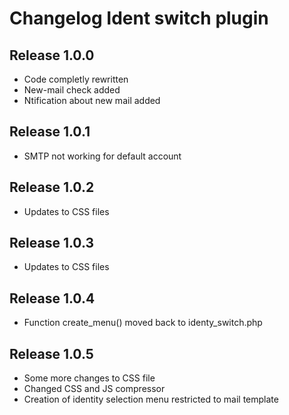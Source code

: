 # Changelog Ident switch plugin

## Release 1.0.0

- Code completly rewritten
- New-mail check added
- Ntification about new mail added

## Release 1.0.1

- SMTP not working for default account

## Release 1.0.2

- Updates to CSS files 

## Release 1.0.3

- Updates to CSS files 

## Release 1.0.4

- Function create_menu() moved back to identy_switch.php

## Release 1.0.5

- Some more changes to CSS file
- Changed CSS and JS compressor 
- Creation of identity selection menu restricted to mail template
